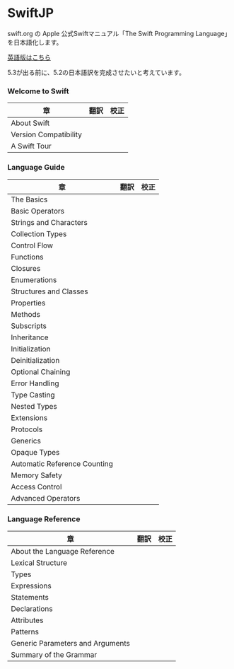 # SwiftJP

swift.org の Apple 公式Swiftマニュアル「The Swift Programming Language」を日本語化します。

[英語版はこちら](https://docs.swift.org/swift-book/)

5.3が出る前に、5.2の日本語訳を完成させたいと考えています。

### Welcome to Swift

| 章 | 翻訳 | 校正 |
| --- | --- | --- |
| About Swift |  |  |
| Version Compatibility |  |  |
| A Swift Tour |  |  |

### Language Guide

| 章 | 翻訳 | 校正 |
| --- | --- | --- |
| The Basics |  |  |
| Basic Operators |  |  |
| Strings and Characters |  |  |
| Collection Types |  |  |
| Control Flow |  |  |
| Functions |  |  |
| Closures |  |  |
| Enumerations |  |  |
| Structures and Classes |  |  |
| Properties |  |  |
| Methods |  |  |
| Subscripts |  |  |
| Inheritance |  |  |
| Initialization |  |  |
| Deinitialization |  |  |
| Optional Chaining |  |  |
| Error Handling |  |  |
| Type Casting |  |  |
| Nested Types |  |  |
| Extensions |  |  |
| Protocols |  |  |
| Generics |  |  |
| Opaque Types |  |  |
| Automatic Reference Counting |  |  |
| Memory Safety |  |  |
| Access Control |  |  |
| Advanced Operators |  |  |

### Language Reference

| 章 | 翻訳 | 校正 |
| --- | --- | --- |
| About the Language Reference |  |  |
| Lexical Structure |  |  |
| Types |  |  |
| Expressions |  |  |
| Statements |  |  |
| Declarations |  |  |
| Attributes |  |  |
| Patterns |  |  |
| Generic Parameters and Arguments |  |  |
| Summary of the Grammar |  |  |





